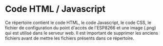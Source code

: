 # Code HTML / Javascript
Ce répertoire contient le code HTML, le code Javascript, le code CSS, le fichier de configuration du point d'accès de l'ESP8266 et une image (.png) qui est utilisé dans le serveur web.
Il est important de supprimer les anciens fichiers avant de mettre les fichiers présents dans ce répertoire. 


